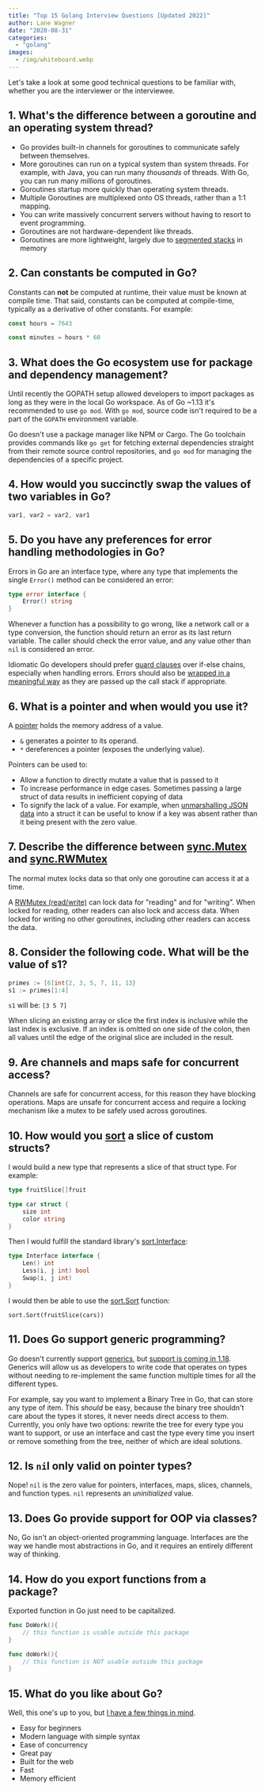 ```yaml
---
title: "Top 15 Golang Interview Questions [Updated 2022]"
author: Lane Wagner
date: "2020-08-31"
categories: 
  - "golang"
images:
  - /img/whiteboard.webp
---
```


Let's take a look at some good technical questions to be familiar with, whether you are the interviewer or the interviewee.

## 1\. What's the difference between a goroutine and an operating system thread?

- Go provides built-in channels for goroutines to communicate safely between themselves.
- More goroutines can run on a typical system than system threads. For example, with Java, you can run many _thousands_ of threads. With Go, you can run many _millions_ of goroutines.
- Goroutines startup more quickly than operating system threads.
- Multiple Goroutines are multiplexed onto OS threads, rather than a 1:1 mapping.
- You can write massively concurrent servers without having to resort to event programming.
- Goroutines are not hardware-dependent like threads.
- Goroutines are more lightweight, largely due to [segmented stacks](https://blog.cloudflare.com/how-stacks-are-handled-in-go/#segmentedstacks) in memory

## 2\. Can constants be computed in Go?

Constants can **not** be computed at runtime, their value must be known at compile time. That said, constants can be computed at compile-time, typically as a derivative of other constants. For example:

```go
const hours = 7643

const minutes = hours * 60
```

## 3\. What does the Go ecosystem use for package and dependency management?

Until recently the GOPATH setup allowed developers to import packages as long as they were in the local Go workspace. As of Go ~1.13 it's recommended to use `go mod`. With `go mod`, source code isn't required to be a part of the `GOPATH` environment variable.

Go doesn't use a package manager like NPM or Cargo. The Go toolchain provides commands like `go get` for fetching external dependencies straight from their remote source control repositories, and `go mod` for managing the dependencies of a specific project.

## 4\. How would you succinctly swap the values of two variables in Go?

```go
var1, var2 = var2, var1
```

## 5\. Do you have any preferences for error handling methodologies in Go?

Errors in Go are an interface type, where any type that implements the single `Error()` method can be considered an error:

```go
type error interface {
    Error() string
}
```

Whenever a function has a possibility to go wrong, like a network call or a type conversion, the function should return an error as its last return variable. The caller should check the error value, and any value other than `nil` is considered an error.

Idiomatic Go developers should prefer [guard clauses](https://qvault.io/2019/08/16/guard-clauses-how-to-clean-up-conditionals/) over if-else chains, especially when handling errors. Errors should also be [wrapped in a meaningful way](https://qvault.io/2020/03/09/wrapping-errors-in-go-how-to-handle-nested-errors/) as they are passed up the call stack if appropriate.

## 6\. What is a pointer and when would you use it?

A [pointer](https://qvault.io/2019/09/25/the-proper-use-of-pointers-in-go-golang/) holds the memory address of a value.

- `&` generates a pointer to its operand.
- `*` dereferences a pointer (exposes the underlying value).

Pointers can be used to:

- Allow a function to directly mutate a value that is passed to it
- To increase performance in edge cases. Sometimes passing a large struct of data results in inefficient copying of data
- To signify the lack of a value. For example, when [unmarshalling JSON data](https://qvault.io/golang/json-golang/) into a struct it can be useful to know if a key was absent rather than it being present with the zero value.

## 7\. Describe the difference between [sync.Mutex](https://golang.org/pkg/sync/#Mutex) and [sync.RWMutex](https://golang.org/pkg/sync/#RWMutex)

The normal mutex locks data so that only one goroutine can access it at a time.

A [RWMutex (read/write)](https://qvault.io/2020/03/19/golang-mutexes-what-is-rwmutex-for/) can lock data for "reading" and for "writing". When locked for reading, other readers can also lock and access data. When locked for writing no other goroutines, including other readers can access the data.

## 8\. Consider the following code. What will be the value of s1?

```go
primes := [6]int{2, 3, 5, 7, 11, 13}
s1 := primes[1:4]
```

`s1` will be: `[3 5 7]`

When slicing an existing array or slice the first index is inclusive while the last index is exclusive. If an index is omitted on one side of the colon, then all values until the edge of the original slice are included in the result.

## 9\. Are channels and maps safe for concurrent access?

Channels are safe for concurrent access, for this reason they have blocking operations. Maps are unsafe for concurrent access and require a locking mechanism like a mutex to be safely used across goroutines.

## 10\. How would you [sort](https://qvault.io/2020/05/27/sorting-in-go-dont-reinvent-this-wheel/) a slice of custom structs?

I would build a new type that represents a slice of that struct type. For example:

```go
type fruitSlice[]fruit

type car struct {
	size int
	color string
}
```

Then I would fulfill the standard library's [sort.Interface](https://golang.org/pkg/sort/#Interface):

```go
type Interface interface {
    Len() int
    Less(i, j int) bool
    Swap(i, j int)
}
```

I would then be able to use the [sort.Sort](https://golang.org/pkg/sort/#Sort) function:

```
sort.Sort(fruitSlice(cars))
```

## 11\. Does Go support generic programming?

Go doesn't currently support [generics](https://qvault.io/golang/how-to-use-golangs-generics/), but [support is coming in 1.18](https://blog.golang.org/generics-proposal). Generics will allow us as developers to write code that operates on types without needing to re-implement the same function multiple times for all the different types.

For example, say you want to implement a Binary Tree in Go, that can store any type of item. This _should_ be easy, because the binary tree shouldn't care about the types it stores, it never needs direct access to them. Currently, you only have two options: rewrite the tree for every type you want to support, or use an interface and cast the type every time you insert or remove something from the tree, neither of which are ideal solutions.

## 12\. Is `ni`l only valid on pointer types?

Nope! `nil` is the zero value for pointers, interfaces, maps, slices, channels, and function types. `nil` represents an _uninitialized_ value.

## 13\. Does Go provide support for OOP via classes?

No, Go isn't an object-oriented programming language. Interfaces are the way we handle most abstractions in Go, and it requires an entirely different way of thinking.

## 14\. How do you export functions from a package?

Exported function in Go just need to be capitalized.

```go
func DoWork(){
    // this function is usable outside this package
}

func doWork(){
    // this function is NOT usable outside this package
}
```

## 15\. What do you like about Go?

Well, this one's up to you, but [I have a few things in mind](https://qvault.io/golang/why-learn-golang-in-2021/).

- Easy for beginners
- Modern language with simple syntax
- Ease of concurrency
- Great pay
- Built for the web
- Fast
- Memory efficient
